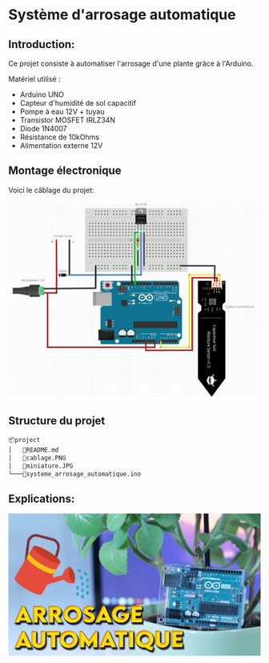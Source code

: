 # Système d'arrosage automatique

## Introduction: 
Ce projet consiste à automatiser l'arrosage d'une plante grâce à l'Arduino.

Matériel utilisé : 
* Arduino UNO
* Capteur d'humidité de sol capacitif
* Pompe à eau 12V + tuyau
* Transistor MOSFET IRLZ34N
* Diode 1N4007
* Résistance de 10kOhms
* Alimentation externe 12V

## Montage électronique
Voici le câblage du projet:

![](cablage.PNG#center)

## Structure du projet
```
📦project 
│   📜README.md
│   📜cablage.PNG
│   📜miniature.JPG
└───📜systeme_arrosage_automatique.ino
```

## Explications:

<span style="display:block;text-align:center">

[![](miniature.JPG#center)](https://youtu.be/hr_6_xS2SZ4)

</span>

